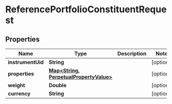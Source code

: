 
# ReferencePortfolioConstituentRequest

## Properties
Name | Type | Description | Notes
------------ | ------------- | ------------- | -------------
**instrumentUid** | **String** |  |  [optional]
**properties** | [**Map&lt;String, PerpetualPropertyValue&gt;**](PerpetualPropertyValue.md) |  |  [optional]
**weight** | **Double** |  |  [optional]
**currency** | **String** |  |  [optional]



